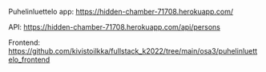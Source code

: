 Puhelinluettelo app: https://hidden-chamber-71708.herokuapp.com/

API: https://hidden-chamber-71708.herokuapp.com/api/persons

Frontend: https://github.com/kivistoilkka/fullstack_k2022/tree/main/osa3/puhelinluettelo_frontend
